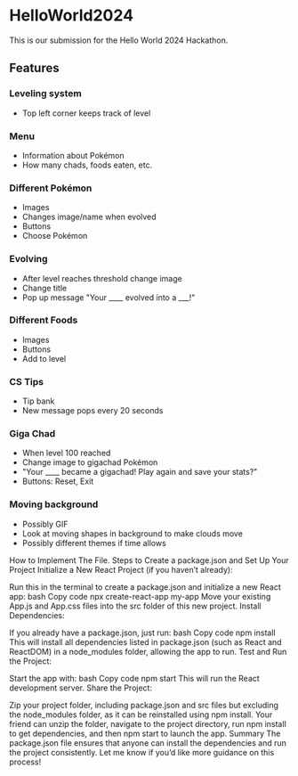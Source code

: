 # HelloWorld2024

This is our submission for the Hello World 2024 Hackathon. 

## Features
### Leveling system
- Top left corner keeps track of level
### Menu
- Information about Pokémon
- How many chads, foods eaten, etc.
### Different Pokémon
- Images
- Changes image/name when evolved
- Buttons
- Choose Pokémon
### Evolving
- After level reaches threshold change image
- Change title
- Pop up message "Your ____ evolved into a ___!"
### Different Foods
- Images
- Buttons
- Add to level
### CS Tips
- Tip bank
- New message pops every 20 seconds
### Giga Chad
- When level 100 reached
- Change image to gigachad Pokémon
- "Your ____ became a gigachad! Play again and save your stats?"
- Buttons: Reset, Exit
### Moving background
- Possibly GIF
- Look at moving shapes in background to make clouds move
- Possibly different themes if time allows

How to Implement The File.
Steps to Create a package.json and Set Up Your Project
Initialize a New React Project (if you haven’t already):

Run this in the terminal to create a package.json and initialize a new React app:
bash
Copy code
npx create-react-app my-app
Move your existing App.js and App.css files into the src folder of this new project.
Install Dependencies:

If you already have a package.json, just run:
bash
Copy code
npm install
This will install all dependencies listed in package.json (such as React and ReactDOM) in a node_modules folder, allowing the app to run.
Test and Run the Project:

Start the app with:
bash
Copy code
npm start
This will run the React development server.
Share the Project:

Zip your project folder, including package.json and src files but excluding the node_modules folder, as it can be reinstalled using npm install.
Your friend can unzip the folder, navigate to the project directory, run npm install to get dependencies, and then npm start to launch the app.
Summary
The package.json file ensures that anyone can install the dependencies and run the project consistently. Let me know if you’d like more guidance on this process!
